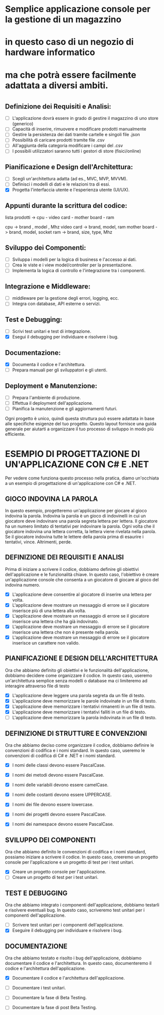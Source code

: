 # Semplice applicazione console per la gestione di un magazzino
# in questo caso di un negozio di hardware informatico
# ma che potrà essere facilmente adattata a diversi ambiti.

#
#


## Definizione dei Requisiti e Analisi:

-   [ ] L'applicazione dovrà essere in grado di gestire il magazzino di uno store (generico)
-   [ ] Capacità di inserire, rimuovere e modificare prodotti manualmente
-   [ ] Gestire la persistenza dei dati tramite cartelle e singoli file .json
-   [ ] Possibilità di caricare prodotti tramite file .csv
-   [ ] All'aggiunta della categoria modificare i campi del .csv
-   [ ] I possibili utilizzatori saranno tutti i gestori di store (fisici/online)

## Pianificazione e Design dell'Architettura:

-  [ ] Scegli un'architettura adatta (ad es., MVC, MVP, MVVM).
-  [ ] Definisci i modelli di dati e le relazioni tra di essi.
-  [x] Progetta l'interfaccia utente e l'esperienza utente (UI/UX).

## Appunti durante la scrittura del codice:

lista prodotti -> cpu - video card - mother board - ram 

cpu -> brand , model , Mhz
video card -> brand, model, ram
mother board -> brand, model, socket
ram -> brand, size, type, Mhz 




## Sviluppo dei Componenti:

-  [ ] Sviluppa i modelli per la logica di business e l'accesso ai dati.
-  [ ] Crea le viste e i view model/controller per la presentazione.
-  [ ] Implementa la logica di controllo e l'integrazione tra i componenti.

## Integrazione e Middleware:

-  [ ] middleware per la gestione degli errori, logging, ecc.
-  [ ] Integra con database, API esterne o servizi.

## Test e Debugging:

-  [ ] Scrivi test unitari e test di integrazione.
-  [x] Esegui il debugging per individuare e risolvere i bug.

## Documentazione:

-  [x] Documenta il codice e l'architettura.
-  [ ] Prepara manuali per gli sviluppatori e gli utenti.

## Deployment e Manutenzione:

-  [ ] Prepara l'ambiente di produzione.
-  [ ] Effettua il deployment dell'applicazione.
-  [ ] Pianifica la manutenzione e gli aggiornamenti futuri.

Ogni progetto è unico, quindi questa struttura può essere adattata in base alle specifiche esigenze del tuo progetto. Questo layout fornisce una guida generale per aiutarti a organizzare il tuo processo di sviluppo in modo più efficiente.

# ESEMPIO DI PROGETTAZIONE DI UN'APPLICAZIONE CON C# E .NET

Per vedere come funziona questo processo nella pratica, diamo un'occhiata a un esempio di progettazione di un'applicazione con C# e .NET.

## GIOCO INDOVINA LA PAROLA

In questo esempio, progetteremo un'applicazione per giocare al gioco indovina la parola.
Indovina la parola è un gioco di indovinelli in cui un giocatore deve indovinare una parola segreta lettera per lettera.
Il giocatore ha un numero limitato di tentativi per indovinare la parola.
Ogni volta che il giocatore indovina una lettera corretta, la lettera viene rivelata nella parola.
Se il giocatore indovina tutte le lettere della parola prima di esaurire i tentativi, vince. Altrimenti, perde.

## DEFINIZIONE DEI REQUISITI E ANALISI

Prima di iniziare a scrivere il codice, dobbiamo definire gli obiettivi dell'applicazione e le funzionalità chiave.
In questo caso, l'obiettivo è creare un'applicazione console che consenta a un giocatore di giocare al gioco del indovina numero.
- [x] L'applicazione deve consentire al giocatore di inserire una lettera per volta.
- [x] L'applicazione deve mostrare un messaggio di errore se il giocatore inserisce più di una lettera alla volta.
- [x] L'applicazione deve mostrare un messaggio di errore se il giocatore inserisce una lettera che ha già indovinato.
- [x] L'applicazione deve mostrare un messaggio di errore se il giocatore inserisce una lettera che non è presente nella parola.
- [x] L'applicazione deve mostrare un messaggio di errore se il giocatore inserisce un carattere non valido.

## PIANIFICAZIONE E DESIGN DELL'ARCHITETTURA

Ora che abbiamo definito gli obiettivi e le funzionalità dell'applicazione, dobbiamo decidere come organizzare il codice.
In questo caso, useremo un'architettura semplice senza modelli o database ma ci limiteremo ad interagire attraverso file di testo
- [x] L'applicazione deve leggere una parola segreta da un file di testo.
- [x] L'applicazione deve memorizzare le parole indovinate in un file di testo.
- [x] L'applicazione deve memorizzare i tentativi rimanenti in un file di testo.
- [x] L'applicazione deve memorizzare i tentativi falliti in un file di testo.
- [ ] L'applicazione deve memorizzare la parola indovinata in un file di testo.

## DEFINIZIONE DI STRUTTURE E CONVENZIONI

Ora che abbiamo deciso come organizzare il codice, dobbiamo definire le convenzioni di codifica e i nomi standard.
In questo caso, useremo le convenzioni di codifica di C# e .NET e i nomi standard.
- [x] I nomi delle classi devono essere PascalCase.
- [x] I nomi dei metodi devono essere PascalCase.
- [x] I nomi delle variabili devono essere camelCase.
- [x] I nomi delle costanti devono essere UPPERCASE.
- [x] I nomi dei file devono essere lowercase.
- [x] I nomi dei progetti devono essere PascalCase.
- [x] I nomi dei namespace devono essere PascalCase.


## SVILUPPO DEI COMPONENTI

Ora che abbiamo definito le convenzioni di codifica e i nomi standard, possiamo iniziare a scrivere il codice.
In questo caso, creeremo un progetto console per l'applicazione e un progetto di test per i test unitari.
- [x] Creare un progetto console per l'applicazione.
- [ ] Creare un progetto di test per i test unitari.

## TEST E DEBUGGING

Ora che abbiamo integrato i componenti dell'applicazione, dobbiamo testarli e risolvere eventuali bug.
In questo caso, scriveremo test unitari per i componenti dell'applicazione.
- [ ] Scrivere test unitari per i componenti dell'applicazione.
- [x] Eseguire il debugging per individuare e risolvere i bug.

## DOCUMENTAZIONE

Ora che abbiamo testato e risolto i bug dell'applicazione, dobbiamo documentare il codice e l'architettura.
In questo caso, documenteremo il codice e l'architettura dell'applicazione.
- [x] Documentare il codice e l'architettura dell'applicazione.
- [ ] Documentare i test unitari.
- [ ] Documentare la fase di Beta Testing.

- [ ] Documentare la fase di post Beta Testing.
